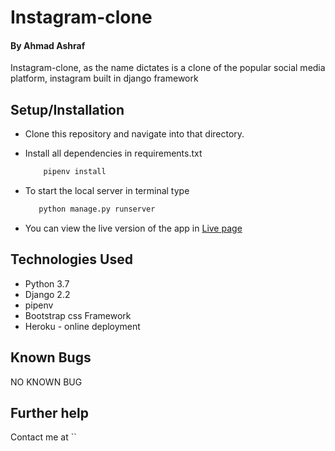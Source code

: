 # Instagram-clone

#### By Ahmad Ashraf
Instagram-clone, as the name dictates is a clone of the popular social media platform, instagram built in django framework

## Setup/Installation
* Clone this repository and navigate into that directory.
* Install all dependencies in requirements.txt

    ```bash
        pipenv install
    ```
* To start the local server in terminal type
     ```bash
        python manage.py runserver
    ```
* You can view the live version of the app in [Live page]("")




## Technologies Used
+ Python 3.7
+ Django 2.2
+ pipenv
+ Bootstrap css Framework
+ Heroku - online deployment

## Known Bugs
  NO KNOWN BUG
## Further help
Contact me at  ``
